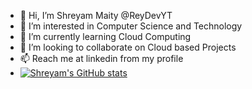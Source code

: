 - 👋 Hi, I’m Shreyam Maity @ReyDevYT
- 👀 I’m interested in Computer Science and Technology
- 🌱 I’m currently learning Cloud Computing
- 💞️ I’m looking to collaborate on Cloud based Projects
- 📫 Reach me at linkedin from my profile
- [![Shreyam's GitHub stats](https://github-readme-stats.vercel.app/api?username=ReyDevYT)](https://github.com/anuraghazra/github-readme-stats)


<!---
ReyDevYT/ReyDevYT is a ✨ special ✨ repository because its `README.md` (this file) appears on your GitHub profile.
You can click the Preview link to take a look at your changes.
--->
